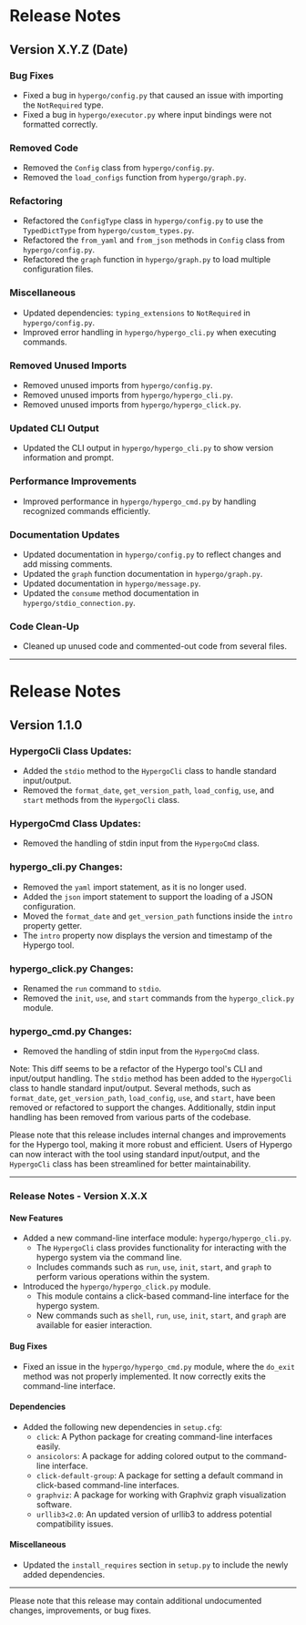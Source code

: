 # Release Notes

## Version X.Y.Z (Date)

### Bug Fixes

- Fixed a bug in `hypergo/config.py` that caused an issue with importing the `NotRequired` type.
- Fixed a bug in `hypergo/executor.py` where input bindings were not formatted correctly.

### Removed Code

- Removed the `Config` class from `hypergo/config.py`.
- Removed the `load_configs` function from `hypergo/graph.py`.

### Refactoring

- Refactored the `ConfigType` class in `hypergo/config.py` to use the `TypedDictType` from `hypergo/custom_types.py`.
- Refactored the `from_yaml` and `from_json` methods in `Config` class from `hypergo/config.py`.
- Refactored the `graph` function in `hypergo/graph.py` to load multiple configuration files.

### Miscellaneous

- Updated dependencies: `typing_extensions` to `NotRequired` in `hypergo/config.py`.
- Improved error handling in `hypergo/hypergo_cli.py` when executing commands.

### Removed Unused Imports

- Removed unused imports from `hypergo/config.py`.
- Removed unused imports from `hypergo/hypergo_cli.py`.
- Removed unused imports from `hypergo/hypergo_click.py`.

### Updated CLI Output

- Updated the CLI output in `hypergo/hypergo_cli.py` to show version information and prompt.

### Performance Improvements

- Improved performance in `hypergo/hypergo_cmd.py` by handling recognized commands efficiently.

### Documentation Updates

- Updated documentation in `hypergo/config.py` to reflect changes and add missing comments.
- Updated the `graph` function documentation in `hypergo/graph.py`.
- Updated documentation in `hypergo/message.py`.
- Updated the `consume` method documentation in `hypergo/stdio_connection.py`.

### Code Clean-Up

- Cleaned up unused code and commented-out code from several files.


---

# Release Notes

## Version 1.1.0

### HypergoCli Class Updates:
- Added the `stdio` method to the `HypergoCli` class to handle standard input/output.
- Removed the `format_date`, `get_version_path`, `load_config`, `use`, and `start` methods from the `HypergoCli` class.

### HypergoCmd Class Updates:
- Removed the handling of stdin input from the `HypergoCmd` class.

### hypergo_cli.py Changes:
- Removed the `yaml` import statement, as it is no longer used.
- Added the `json` import statement to support the loading of a JSON configuration.
- Moved the `format_date` and `get_version_path` functions inside the `intro` property getter.
- The `intro` property now displays the version and timestamp of the Hypergo tool.

### hypergo_click.py Changes:
- Renamed the `run` command to `stdio`.
- Removed the `init`, `use`, and `start` commands from the `hypergo_click.py` module.

### hypergo_cmd.py Changes:
- Removed the handling of stdin input from the `HypergoCmd` class.

Note: This diff seems to be a refactor of the Hypergo tool's CLI and input/output handling. The `stdio` method has been added to the `HypergoCli` class to handle standard input/output. Several methods, such as `format_date`, `get_version_path`, `load_config`, `use`, and `start`, have been removed or refactored to support the changes. Additionally, stdin input handling has been removed from various parts of the codebase.

Please note that this release includes internal changes and improvements for the Hypergo tool, making it more robust and efficient. Users of Hypergo can now interact with the tool using standard input/output, and the `HypergoCli` class has been streamlined for better maintainability.

---

### Release Notes - Version X.X.X

#### New Features
- Added a new command-line interface module: `hypergo/hypergo_cli.py`.
  - The `HypergoCli` class provides functionality for interacting with the hypergo system via the command line.
  - Includes commands such as `run`, `use`, `init`, `start`, and `graph` to perform various operations within the system.
- Introduced the `hypergo/hypergo_click.py` module.
  - This module contains a click-based command-line interface for the hypergo system.
  - New commands such as `shell`, `run`, `use`, `init`, `start`, and `graph` are available for easier interaction.

#### Bug Fixes
- Fixed an issue in the `hypergo/hypergo_cmd.py` module, where the `do_exit` method was not properly implemented. It now correctly exits the command-line interface.

#### Dependencies
- Added the following new dependencies in `setup.cfg`:
  - `click`: A Python package for creating command-line interfaces easily.
  - `ansicolors`: A package for adding colored output to the command-line interface.
  - `click-default-group`: A package for setting a default command in click-based command-line interfaces.
  - `graphviz`: A package for working with Graphviz graph visualization software.
  - `urllib3<2.0`: An updated version of urllib3 to address potential compatibility issues.

#### Miscellaneous
- Updated the `install_requires` section in `setup.py` to include the newly added dependencies.

---
Please note that this release may contain additional undocumented changes, improvements, or bug fixes.